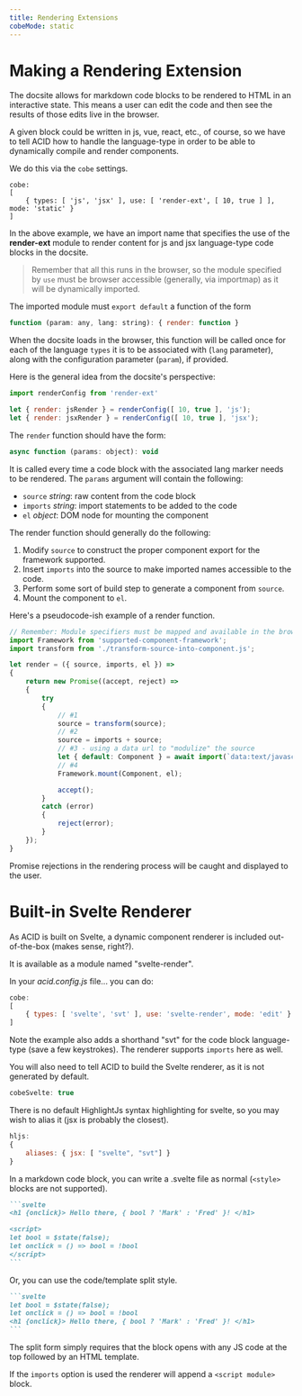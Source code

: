 ```yaml
---
title: Rendering Extensions
cobeMode: static
---
```



# Making a Rendering Extension

The docsite allows for markdown code blocks to be rendered to HTML in an interactive state.  This means a user can edit the code and then see the results of those edits live in the browser.  

A given block could be written in js, vue, react, etc., of course, so we have to tell ACID how to handle the language-type in order to be able to dynamically compile and render components.

We do this via the `cobe` settings.

```js:static
cobe:
[
    { types: [ 'js', 'jsx' ], use: [ 'render-ext', [ 10, true ] ], mode: 'static' }
]
```

In the above example, we have an import name that specifies the use of the **render-ext** module to render content for js and jsx language-type code blocks in the docsite.

> Remember that all this runs in the browser, so the module specified by `use` must be browser accessible (generally, via importmap) as it will be dynamically imported.

The imported module must `export default` a function of the form

```js
function (param: any, lang: string): { render: function }
```

When the docsite loads in the browser, this function will be called once for each of the language `types` it is to be associated with (`lang` parameter), along with the configuration parameter (`param`), if provided.

Here is the general idea from the docsite's perspective:

```js
import renderConfig from 'render-ext'

let { render: jsRender } = renderConfig([ 10, true ], 'js');
let { render: jsxRender } = renderConfig([ 10, true ], 'jsx');
```

The `render` function should have the form:

```js
async function (params: object): void
```

It is called every time a code block with the associated lang marker needs to be rendered.  The `params` argument will contain the following:

- `source` *string*: raw content from the code block
- `imports` *string*: import statements to be added to the code
- `el` *object*: DOM node for mounting the component

The render function should generally do the following:

1. Modify `source` to construct the proper component export for the framework supported.
2. Insert `imports` into the source to make imported names accessible to the code.
3. Perform some sort of build step to generate a component from `source`.
4. Mount the component to `el`.

Here's a pseudocode-ish example of a render function.

```js
// Remember: Module specifiers must be mapped and available in the browser
import Framework from 'supported-component-framework';
import transform from './transform-source-into-component.js';

let render = ({ source, imports, el }) =>
{
    return new Promise((accept, reject) => 
    {
        try
        {
            // #1
            source = transform(source);
            // #2
            source = imports + source;
            // #3 - using a data url to "modulize" the source
            let { default: Component } = await import(`data:text/javascript,${encodeURIComponent(source)}`);
            // #4
            Framework.mount(Component, el);

            accept();
        }
        catch (error)
        {
            reject(error);
        }
    });
}
```

Promise rejections in the rendering process will be caught and displayed to the user.


# Built-in Svelte Renderer

As ACID is built on Svelte, a dynamic component renderer is included out-of-the-box (makes sense, right?).

It is available as a module named "svelte-render".

In your *acid.config.js* file... you can do:

```js
cobe:
[
    { types: [ 'svelte', 'svt' ], use: 'svelte-render', mode: 'edit' }
]
```

Note the example also adds a shorthand "svt" for the code block language-type (save a few keystrokes).  The renderer supports `imports` here as well.

You will also need to tell ACID to build the Svelte renderer, as it is not generated by default.

```js
cobeSvelte: true
```

There is no default HighlightJs syntax highlighting for svelte, so you may wish to alias it (jsx is probably the closest).

```js
hljs: 
{ 
    aliases: { jsx: [ "svelte", "svt"] }
}
```

In a markdown code block, you can write a .svelte file as normal (`<style>` blocks are not supported).

````md
```svelte
<h1 {onclick}> Hello there, { bool ? 'Mark' : 'Fred' }! </h1>

<script>
let bool = $state(false);
let onclick = () => bool = !bool
</script>
```
````

Or, you can use the code/template split style.

````md
```svelte
let bool = $state(false);
let onclick = () => bool = !bool
<h1 {onclick}> Hello there, { bool ? 'Mark' : 'Fred' }! </h1>
```
````

The split form simply requires that the block opens with any JS code at the top followed by an HTML template.

If the `imports` option is used the renderer will append a `<script module>` block.
